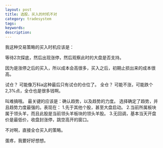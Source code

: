 ```yaml
---
layout: post
title: 选股，买入的时机不对
category: tradesystem
tags: 
keywords: 
description: 
---
```



我这种交易策略的买入时机应该是：

等待2次探底，然后出现涨停，然后观察此时的大盘是否支持。

因为是涨停之后的买入，所以成本会高很多，买入之后，初期止损出来的成本很高。

试仓？
可能像万科a这种最后只有试仓的仓位了。
全仓？
可能不涨，可能跌个2,3%点，全仓也是很多钱啊。

叫难搞哦。
最关键的应该是：确认趋势，以及趋势的力度。
选择确定了趋势，并且趋势力度最强的。表现在：
1.先于其他个股，甚至大盘启动。
2.当前所属板块属于领头羊，而且此股是当前领头羊板块的领头羊股。
3.无回调，基本当天开盘价是最低价，收盘封涨停，跳空高开的窗口。


不对啊，直接全仓买入的策略。

蛋疼，我要好好想想。
